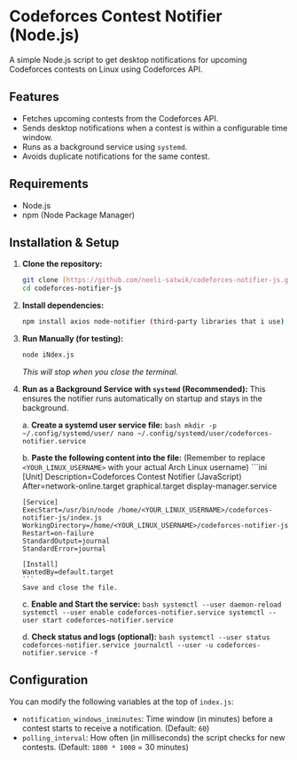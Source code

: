 # Codeforces Contest Notifier (Node.js)

A simple Node.js script to get desktop notifications for upcoming Codeforces contests on Linux using Codeforces API.

## Features

* Fetches upcoming contests from the Codeforces API.
* Sends desktop notifications when a contest is within a configurable time window.
* Runs as a background service using `systemd`.
* Avoids duplicate notifications for the same contest.

## Requirements

* Node.js
* npm (Node Package Manager) 

## Installation & Setup

1.  **Clone the repository:**
    ```bash
    git clone [https://github.com/neeli-satwik/codeforces-notifier-js.git](https://github.com/neeli-satwik/codeforces-notifier-js.git)
    cd codeforces-notifier-js
    ```

2.  **Install dependencies:**
    ```bash
    npm install axios node-notifier (third-party libraries that i use)
    ```

3.  **Run Manually (for testing):**
    ```bash
    node iNdex.js
    ```
    *This will stop when you close the terminal.*

4.  **Run as a Background Service with `systemd` (Recommended):**
    This ensures the notifier runs automatically on startup and stays in the background.

    a.  **Create a systemd user service file:**
        ```bash
        mkdir -p ~/.config/systemd/user/
        nano ~/.config/systemd/user/codeforces-notifier.service
        ```

    b.  **Paste the following content into the file:**
        (Remember to replace `<YOUR_LINUX_USERNAME>` with your actual Arch Linux username)
        ```ini
        [Unit]
        Description=Codeforces Contest Notifier (JavaScript)
        After=network-online.target graphical.target display-manager.service

        [Service]
        ExecStart=/usr/bin/node /home/<YOUR_LINUX_USERNAME>/codeforces-notifier-js/index.js
        WorkingDirectory=/home/<YOUR_LINUX_USERNAME>/codeforces-notifier-js
        Restart=on-failure
        StandardOutput=journal
        StandardError=journal

        [Install]
        WantedBy=default.target
        ```
        Save and close the file.

    c.  **Enable and Start the service:**
        ```bash
        systemctl --user daemon-reload
        systemctl --user enable codeforces-notifier.service
        systemctl --user start codeforces-notifier.service
        ```

    d.  **Check status and logs (optional):**
        ```bash
        systemctl --user status codeforces-notifier.service
        journalctl --user -u codeforces-notifier.service -f
        ```

## Configuration

You can modify the following variables at the top of `index.js`:

* `notification_windows_inminutes`: Time window (in minutes) before a contest starts to receive a notification. (Default: `60`)
* `polling_interval`: How often (in milliseconds) the script checks for new contests. (Default: `1800 * 1000` = 30 minutes)
